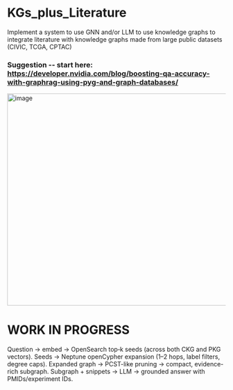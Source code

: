 # KGs_plus_Literature
Implement a system to use GNN and/or LLM to use knowledge graphs to integrate literature with knowledge graphs made from large public datasets (CIVIC, TCGA, CPTAC)

### Suggestion -- start here:  https://developer.nvidia.com/blog/boosting-qa-accuracy-with-graphrag-using-pyg-and-graph-databases/
<img width="914" height="488" alt="image" src="https://github.com/user-attachments/assets/4f1bb8e9-783c-4c61-906b-e0fb60d7d065" />

# WORK IN PROGRESS
Question → embed → OpenSearch top‑k seeds (across both CKG and PKG vectors).
Seeds → Neptune openCypher expansion (1–2 hops, label filters, degree caps).
Expanded graph → PCST-like pruning → compact, evidence-rich subgraph.
Subgraph + snippets → LLM → grounded answer with PMIDs/experiment IDs.
